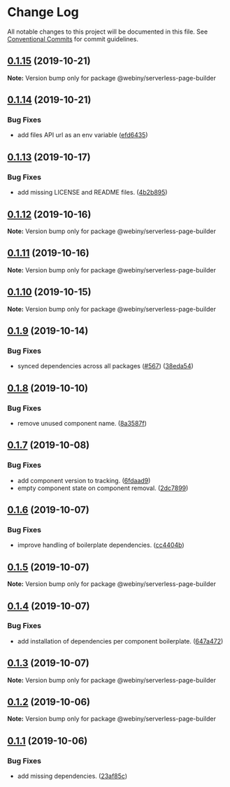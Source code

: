 # Change Log

All notable changes to this project will be documented in this file.
See [Conventional Commits](https://conventionalcommits.org) for commit guidelines.

## [0.1.15](https://github.com/Webiny/webiny-js/compare/@webiny/serverless-page-builder@0.1.14...@webiny/serverless-page-builder@0.1.15) (2019-10-21)

**Note:** Version bump only for package @webiny/serverless-page-builder





## [0.1.14](https://github.com/Webiny/webiny-js/compare/@webiny/serverless-page-builder@0.1.13...@webiny/serverless-page-builder@0.1.14) (2019-10-21)


### Bug Fixes

* add files API url as an env variable ([efd6435](https://github.com/Webiny/webiny-js/commit/efd643595982530233dbebb91d983a9220b2cd7b))





## [0.1.13](https://github.com/Webiny/webiny-js/compare/@webiny/serverless-page-builder@0.1.12...@webiny/serverless-page-builder@0.1.13) (2019-10-17)


### Bug Fixes

* add missing LICENSE and README files. ([4b2b895](https://github.com/Webiny/webiny-js/commit/4b2b895))





## [0.1.12](https://github.com/Webiny/webiny-js/compare/@webiny/serverless-page-builder@0.1.11...@webiny/serverless-page-builder@0.1.12) (2019-10-16)

**Note:** Version bump only for package @webiny/serverless-page-builder





## [0.1.11](https://github.com/Webiny/webiny-js/compare/@webiny/serverless-page-builder@0.1.10...@webiny/serverless-page-builder@0.1.11) (2019-10-16)

**Note:** Version bump only for package @webiny/serverless-page-builder





## [0.1.10](https://github.com/Webiny/webiny-js/compare/@webiny/serverless-page-builder@0.1.9...@webiny/serverless-page-builder@0.1.10) (2019-10-15)

**Note:** Version bump only for package @webiny/serverless-page-builder





## [0.1.9](https://github.com/Webiny/webiny-js/compare/@webiny/serverless-page-builder@0.1.8...@webiny/serverless-page-builder@0.1.9) (2019-10-14)


### Bug Fixes

* synced dependencies across all packages ([#567](https://github.com/Webiny/webiny-js/issues/567)) ([38eda54](https://github.com/Webiny/webiny-js/commit/38eda547bead6e8a2c46875730bbcd8f1227e475))





## [0.1.8](https://github.com/Webiny/webiny-js/compare/@webiny/serverless-page-builder@0.1.7...@webiny/serverless-page-builder@0.1.8) (2019-10-10)


### Bug Fixes

* remove unused component name. ([8a3587f](https://github.com/Webiny/webiny-js/commit/8a3587f))





## [0.1.7](https://github.com/Webiny/webiny-js/compare/@webiny/serverless-page-builder@0.1.6...@webiny/serverless-page-builder@0.1.7) (2019-10-08)


### Bug Fixes

* add component version to tracking. ([6fdaad9](https://github.com/Webiny/webiny-js/commit/6fdaad9))
* empty component state on component removal. ([2dc7899](https://github.com/Webiny/webiny-js/commit/2dc7899))





## [0.1.6](https://github.com/Webiny/webiny-js/compare/@webiny/serverless-page-builder@0.1.5...@webiny/serverless-page-builder@0.1.6) (2019-10-07)


### Bug Fixes

* improve handling of boilerplate dependencies. ([cc4404b](https://github.com/Webiny/webiny-js/commit/cc4404b))





## [0.1.5](https://github.com/Webiny/webiny-js/compare/@webiny/serverless-page-builder@0.1.4...@webiny/serverless-page-builder@0.1.5) (2019-10-07)

**Note:** Version bump only for package @webiny/serverless-page-builder





## [0.1.4](https://github.com/Webiny/webiny-js/compare/@webiny/serverless-page-builder@0.1.3...@webiny/serverless-page-builder@0.1.4) (2019-10-07)


### Bug Fixes

* add installation of dependencies per component boilerplate. ([647a472](https://github.com/Webiny/webiny-js/commit/647a472))





## [0.1.3](https://github.com/Webiny/webiny-js/compare/@webiny/serverless-page-builder@0.1.2...@webiny/serverless-page-builder@0.1.3) (2019-10-07)

**Note:** Version bump only for package @webiny/serverless-page-builder





## [0.1.2](https://github.com/Webiny/webiny-js/compare/@webiny/serverless-page-builder@0.1.1...@webiny/serverless-page-builder@0.1.2) (2019-10-06)

**Note:** Version bump only for package @webiny/serverless-page-builder





## [0.1.1](https://github.com/Webiny/webiny-js/compare/@webiny/serverless-page-builder@0.1.0...@webiny/serverless-page-builder@0.1.1) (2019-10-06)


### Bug Fixes

* add missing dependencies. ([23af85c](https://github.com/Webiny/webiny-js/commit/23af85c))
